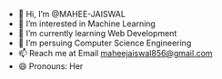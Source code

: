 - 👋 Hi, I’m @MAHEE-JAISWAL
- 👀 I’m interested in Machine Learning
- 🌱 I’m currently learning Web Development
- 💞️ I’m persuing Computer Science Engineering 
- 📫 Reach me at Email maheejaiswal856@gmail.com
- 😄 Pronouns: Her


<!---
MAHEE-JAISWAL/MAHEE-JAISWAL is a ✨ special ✨ repository because its `README.md` (this file) appears on your GitHub profile.
You can click the Preview link to take a look at your changes.
--->
